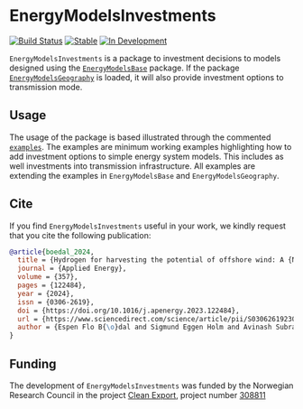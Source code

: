 # EnergyModelsInvestments

[![Build Status](https://github.com/EnergyModelsX/EnergyModelsInvestments.jl/workflows/CI/badge.svg)](https://github.com/EnergyModelsX/EnergyModelsInvestments.jl/actions?query=workflow%3ACI)
[![Stable](https://img.shields.io/badge/docs-stable-blue.svg)](https://energymodelsx.github.io/EnergyModelsInvestments.jl//stable)
[![In Development](https://img.shields.io/badge/docs-dev-blue.svg)](https://energymodelsx.github.io/EnergyModelsInvestments.jl/dev/)

`EnergyModelsInvestments` is a package to investment decisions to models designed using the [`EnergyModelsBase`](https://github.com/EnergyModelsX/EnergyModelsBase.jl) package.
If the package [`EnergyModelsGeography`](https://github.com/EnergyModelsX/EnergyModelsGeography.jl) is loaded, it will also provide investment options to transmission mode.

## Usage

The usage of the package is based illustrated through the commented [`examples`](examples).
The examples are minimum working examples highlighting how to add investment options to simple energy system models.
This includes as well investments into transmission infrastructure.
All examples are extending the examples in `EnergyModelsBase` and `EnergyModelsGeography`.

## Cite

If you find `EnergyModelsInvestments` useful in your work, we kindly request that you cite the following publication:

```bibtex
@article{boedal_2024,
  title = {Hydrogen for harvesting the potential of offshore wind: A {N}orth {S}ea case study},
  journal = {Applied Energy},
  volume = {357},
  pages = {122484},
  year = {2024},
  issn = {0306-2619},
  doi = {https://doi.org/10.1016/j.apenergy.2023.122484},
  url = {https://www.sciencedirect.com/science/article/pii/S0306261923018482},
  author = {Espen Flo B{\o}dal and Sigmund Eggen Holm and Avinash Subramanian and Goran Durakovic and Dimitri Pinel and Lars Hellemo and Miguel Mu{\~n}oz Ortiz and Brage Rugstad Knudsen and Julian Straus}
}
```

## Funding

The development of `EnergyModelsInvestments` was funded by the Norwegian Research Council in the project [Clean Export](https://www.sintef.no/en/projects/2020/cleanexport/), project number [308811](https://prosjektbanken.forskningsradet.no/project/FORISS/308811)
